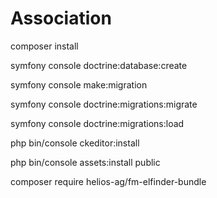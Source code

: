 # Association

composer install

symfony console doctrine:database:create

symfony console make:migration

symfony console doctrine:migrations:migrate

symfony console doctrine:migrations:load 

php bin/console ckeditor:install

php bin/console assets:install public

composer require helios-ag/fm-elfinder-bundle


